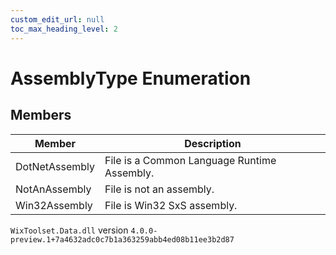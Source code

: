 ```yaml
---
custom_edit_url: null
toc_max_heading_level: 2
---
```

# AssemblyType Enumeration

## Members
| Member | Description |
| ------ | ----------- |
| DotNetAssembly | File is a Common Language Runtime Assembly. |
| NotAnAssembly | File is not an assembly. |
| Win32Assembly | File is Win32 SxS assembly. |
`WixToolset.Data.dll` version `4.0.0-preview.1+7a4632adc0c7b1a363259abb4ed08b11ee3b2d87`
